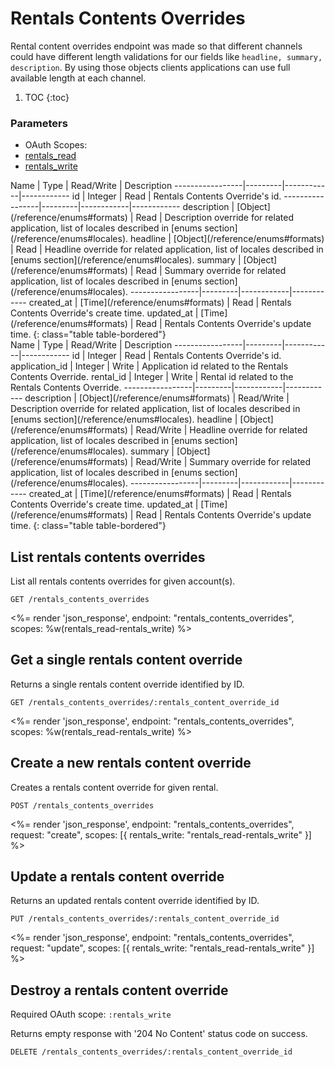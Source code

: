 # Rentals Contents Overrides
Rental content overrides endpoint was made so that different channels could have different length validations for our fields like `headline, summary, description`.
By using those objects clients applications can use full available length at each channel.

1. TOC
{:toc}

### Parameters
<ul class="nav nav-pills" role="tablist">
  <li class="disabled"><a>OAuth Scopes:</a></li>
  <li class="active"><a href="#rentals_read" role="tab" data-toggle="pill">rentals_read</a></li>
  <li><a href="#rentals_write" role="tab" data-toggle="pill">rentals_write</a></li>
</ul>
<div class="tab-content" markdown="1">
  <div class="tab-pane active" id="rentals_read" markdown="1">
Name             | Type    | Read/Write | Description
-----------------|---------|------------|------------
id               | Integer | Read       | Rentals Contents Override's id.
-----------------|---------|------------|------------
description      | [Object](/reference/enums#formats) | Read       | Description override for related application, list of locales described in [enums section](/reference/enums#locales).
headline         | [Object](/reference/enums#formats) | Read       | Headline override for related application, list of locales described in [enums section](/reference/enums#locales).
summary          | [Object](/reference/enums#formats) | Read       | Summary override for related application, list of locales described in [enums section](/reference/enums#locales).
-----------------|---------|------------|------------
created_at       | [Time](/reference/enums#formats) | Read       | Rentals Contents Override's create time.
updated_at       | [Time](/reference/enums#formats) | Read       | Rentals Contents Override's update time.
{: class="table table-bordered"}
  </div>
  <div class="tab-pane" id="rentals_write" markdown="1">
Name             | Type    | Read/Write | Description
-----------------|---------|------------|------------
id               | Integer | Read       | Rentals Contents Override's id.
application_id   | Integer | Write      | Application id related to the Rentals Contents Override.
rental_id        | Integer | Write      | Rental id related to the Rentals Contents Override.
-----------------|---------|------------|------------
description      | [Object](/reference/enums#formats) | Read/Write | Description override for related application, list of locales described in [enums section](/reference/enums#locales).
headline         | [Object](/reference/enums#formats) | Read/Write | Headline override for related application, list of locales described in [enums section](/reference/enums#locales).
summary          | [Object](/reference/enums#formats) | Read/Write | Summary override for related application, list of locales described in [enums section](/reference/enums#locales).
-----------------|---------|------------|------------
created_at       | [Time](/reference/enums#formats) | Read       | Rentals Contents Override's create time.
updated_at       | [Time](/reference/enums#formats) | Read       | Rentals Contents Override's update time.
{: class="table table-bordered"}
  </div>
</div>

## List rentals contents overrides

List all rentals contents overrides for given account(s).

~~~
GET /rentals_contents_overrides
~~~

<%= render 'json_response', endpoint: "rentals_contents_overrides",
  scopes: %w(rentals_read-rentals_write) %>

## Get a single rentals content override

Returns a single rentals content override identified by ID.

~~~
GET /rentals_contents_overrides/:rentals_content_override_id
~~~

<%= render 'json_response', endpoint: "rentals_contents_overrides",
  scopes: %w(rentals_read-rentals_write) %>

## Create a new rentals content override

Creates a rentals content override for given rental.

~~~
POST /rentals_contents_overrides
~~~

<%= render 'json_response', endpoint: "rentals_contents_overrides", request: "create",
  scopes: [{ rentals_write: "rentals_read-rentals_write" }] %>

## Update a rentals content override

Returns an updated rentals content override identified by ID.

~~~
PUT /rentals_contents_overrides/:rentals_content_override_id
~~~

<%= render 'json_response', endpoint: "rentals_contents_overrides", request: "update",
  scopes: [{ rentals_write: "rentals_read-rentals_write" }] %>

## Destroy a rentals content override

Required OAuth scope: `:rentals_write`

Returns empty response with '204 No Content' status code on success.

~~~~~~
DELETE /rentals_contents_overrides/:rentals_content_override_id
~~~~~~
